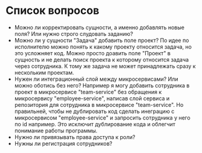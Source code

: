 # Список вопросов

* Можно ли корректировать сущности, а именно добавлять новые поля? Или нужно строго слудовать заданию?
* Можно ли у сущности "Задача" добавить поле проект? По идее по исполнителю можно понять к какому проекту относится задача,
но это усложняет код. Можно просто доавить поле "Проект" в сущность и не делать поиск проекта к которому относится задача
через сотрудника. К тому же задача не может принадлежать сразу к нескольким проектам.
* Нужен ли интеграционный слой между микросервисами? Или можно оботись без него? Например я могу добавить сотрудника в проект
в микросервисе "team-service" без обращения к микросервису "employee-service", написав слой сервиса и репозитория для сотрудника
в микросервисе "team-service". Но правильней, чтобы не дублировать код сделать инеграцию с микросервисом "employee-service"
и запросить сотрудника у него по id например. Это исключит дублирование кода и облегчит понимание работы программы.
* Нужно ли привязывать права доступа к роли?
* Нужны ли регистрация сотрудников?